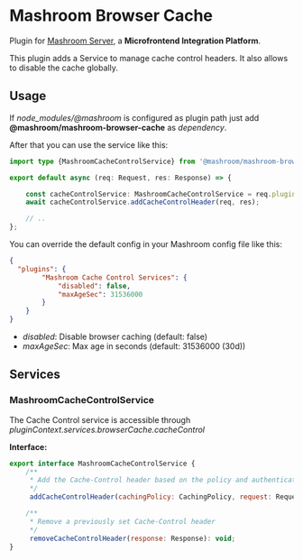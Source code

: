 
# Mashroom Browser Cache

Plugin for [Mashroom Server](https://www.mashroom-server.com), a **Microfrontend Integration Platform**.

This plugin adds a Service to manage cache control headers. It also allows to disable the cache globally.

## Usage

If *node_modules/@mashroom* is configured as plugin path just add **@mashroom/mashroom-browser-cache** as *dependency*.

After that you can use the service like this:

```ts
import type {MashroomCacheControlService} from '@mashroom/mashroom-browser-cache/type-definitions';

export default async (req: Request, res: Response) => {

    const cacheControlService: MashroomCacheControlService = req.pluginContext.services.browserCache.cacheControl;
    await cacheControlService.addCacheControlHeader(req, res);

    // ..
};
```

You can override the default config in your Mashroom config file like this:

```json
{
  "plugins": {
        "Mashroom Cache Control Services": {
            "disabled": false,
            "maxAgeSec": 31536000
        }
    }
}
```
 * _disabled_: Disable browser caching (default: false)
 * _maxAgeSec_: Max age in seconds (default: 31536000 (30d))

## Services

### MashroomCacheControlService

The Cache Control service is accessible through _pluginContext.services.browserCache.cacheControl_

**Interface:**

```js
export interface MashroomCacheControlService {
    /**
     * Add the Cache-Control header based on the policy and authentication status.
     */
     addCacheControlHeader(cachingPolicy: CachingPolicy, request: Request, response: Response): void;

    /**
     * Remove a previously set Cache-Control header
     */
     removeCacheControlHeader(response: Response): void;
}
```
